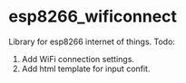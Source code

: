# esp8266_wificonnect
Library for esp8266 internet of things.
Todo:
1. Add WiFi connection settings.
2. Add html template for input confit.
 
